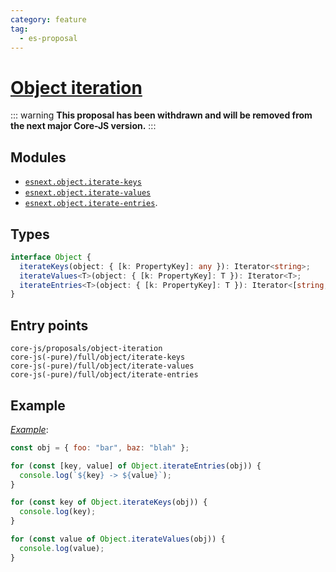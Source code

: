 ```yaml
---
category: feature
tag:
  - es-proposal
---
```


# [Object iteration](https://github.com/tc39/proposal-object-iteration)

::: warning
**This proposal has been withdrawn and will be removed from the next major Core-JS version.**
:::

## Modules

- [`esnext.object.iterate-keys`](https://github.com/zloirock/core-js/blob/master/packages/core-js/modules/esnext.object.iterate-keys.js)
- [`esnext.object.iterate-values`](https://github.com/zloirock/core-js/blob/master/packages/core-js/modules/esnext.object.iterate-values.js)
- [`esnext.object.iterate-entries`](https://github.com/zloirock/core-js/blob/master/packages/core-js/modules/esnext.object.iterate-entries.js).

## Types

```ts
interface Object {
  iterateKeys(object: { [k: PropertyKey]: any }): Iterator<string>;
  iterateValues<T>(object: { [k: PropertyKey]: T }): Iterator<T>;
  iterateEntries<T>(object: { [k: PropertyKey]: T }): Iterator<[string, T]>;
}
```

## Entry points

```
core-js/proposals/object-iteration
core-js(-pure)/full/object/iterate-keys
core-js(-pure)/full/object/iterate-values
core-js(-pure)/full/object/iterate-entries
```

## Example

[_Example_](https://is.gd/Wnm2tD):

```js
const obj = { foo: "bar", baz: "blah" };

for (const [key, value] of Object.iterateEntries(obj)) {
  console.log(`${key} -> ${value}`);
}

for (const key of Object.iterateKeys(obj)) {
  console.log(key);
}

for (const value of Object.iterateValues(obj)) {
  console.log(value);
}
```
